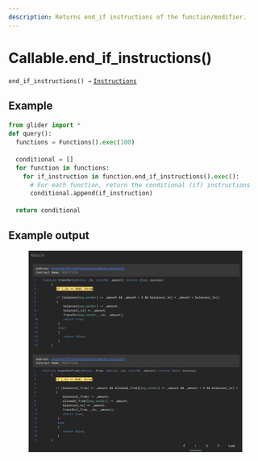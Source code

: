 ```yaml
---
description: Returns end_if instructions of the function/modifier.
---
```


# Callable.end\_if\_instructions()

`end_if_instructions() →` [`Instructions`](../instructions/)

## Example

```python
from glider import *
def query():
  functions = Functions().exec(100)

  conditional = []
  for function in functions:
    for if_instruction in function.end_if_instructions().exec():
      # For each function, return the conditional (if) instructions
      conditional.append(if_instruction)

  return conditional
```

## Example output

<figure><img src="../../.gitbook/assets/image (4) (1) (1) (1).png" alt=""><figcaption></figcaption></figure>
